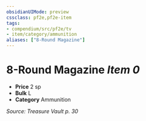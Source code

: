 ```yaml
---
obsidianUIMode: preview
cssclass: pf2e,pf2e-item
tags:
- compendium/src/pf2e/tv
- item/category/ammunition
aliases: ["8-Round Magazine"]
---
```

# 8-Round Magazine *Item 0*  

- **Price** 2 sp
- **Bulk** L
- **Category** Ammunition



*Source: Treasure Vault p. 30*